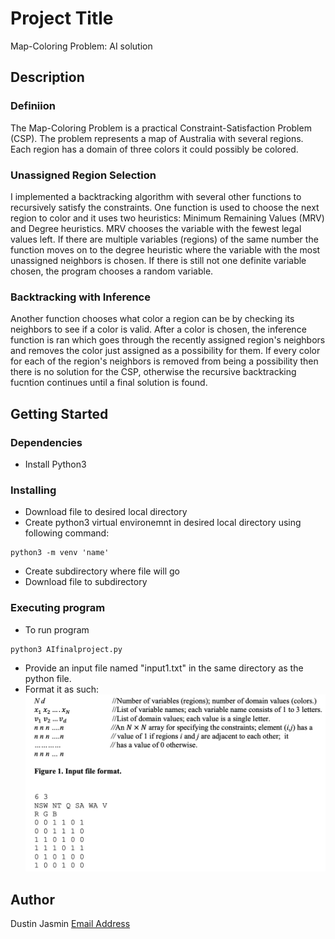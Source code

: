 # Project Title

Map-Coloring Problem: AI solution

## Description

### Definiion

The Map-Coloring Problem is a practical Constraint-Satisfaction Problem (CSP). The problem
represents a map of Australia with several regions. Each region has a domain of three colors
it could possibly be colored. 

### Unassigned Region Selection

I implemented a backtracking algorithm with several other functions 
to recursively satisfy the constraints. One function is used to choose the next region to color
and it uses two heuristics: Minimum Remaining Values (MRV) and Degree heuristics. MRV chooses the 
variable with the fewest legal values left. If there are multiple variables (regions) of the same number
the function moves on to the degree heuristic where the variable with the most unassigned neighbors is
chosen. If there is still not one definite variable chosen, the program chooses a random variable.

### Backtracking with Inference

Another function chooses what color a region can be by checking its neighbors to see if a color is valid.
After a color is chosen, the inference function is ran which goes through the recently assigned region's
neighbors and removes the color just assigned as a possibility for them. If every color for each of the
region's neighbors is removed from being a possibility then there is no solution for the CSP, otherwise
the recursive backtracking fucntion continues until a final solution is found.


## Getting Started

### Dependencies

* Install Python3


### Installing

* Download file to desired local directory
* Create python3 virtual environemnt in desired local directory using following command:
```
python3 -m venv 'name'
```
* Create subdirectory where file will go
* Download file to subdirectory

### Executing program

* To run program
```
python3 AIfinalproject.py
```
* Provide an input file named "input1.txt" in the same directory as the python file.
* Format it as such:
![File Format](MapInputFormat.png)


## Author

Dustin Jasmin 
[Email Address](jasmindustin@gmail.com)
